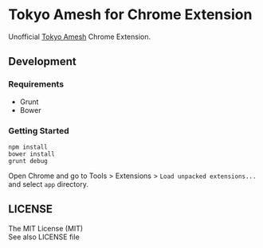 Tokyo Amesh for Chrome Extension
==========================

Unofficial [Tokyo Amesh](http://tokyo-ame.jwa.or.jp/) Chrome Extension.

## Development

### Requirements

* Grunt
* Bower

### Getting Started

```
npm install
bower install
grunt debug
```

Open Chrome and go to Tools > Extensions > ``Load unpacked extensions...`` and select ``app`` directory.

## LICENSE

The MIT License (MIT)  
See also LICENSE file
